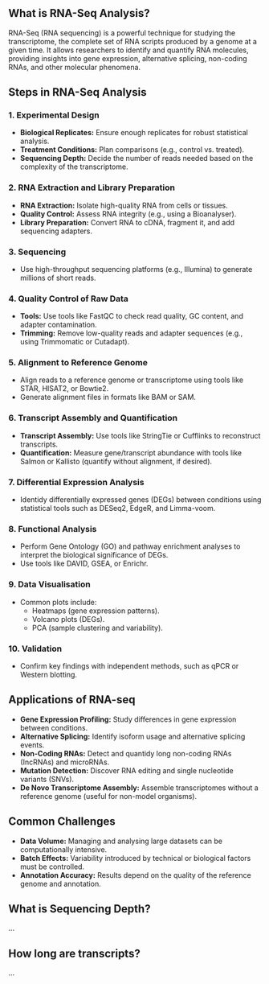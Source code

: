 # 

## What is RNA-Seq Analysis?

RNA-Seq (RNA sequencing) is a powerful technique for studying the transcriptome, the complete set of RNA scripts produced by a genome at a given time. It allows researchers to identify and quantify RNA molecules, providing insights into gene expression, alternative splicing, non-coding RNAs, and other molecular phenomena. 

## Steps in RNA-Seq Analysis

### 1. Experimental Design

* __Biological Replicates:__ Ensure enough replicates for robust statistical analysis. 
* __Treatment Conditions:__ Plan comparisons (e.g., control vs. treated).
* __Sequencing Depth:__ Decide the number of reads needed based on the complexity of the transcriptome. 

### 2. RNA Extraction and Library Preparation

* __RNA Extraction:__ Isolate high-quality RNA from cells or tissues. 
* __Quality Control:__ Assess RNA integrity (e.g., using a Bioanalyser).
* __Library Preparation:__ Convert RNA to cDNA, fragment it, and add sequencing adapters. 

### 3. Sequencing

* Use high-throughput sequencing platforms (e.g., Illumina) to generate millions of short reads. 

### 4. Quality Control of Raw Data 

* __Tools:__ Use tools like FastQC to check read quality, GC content, and adapter contamination. 
* __Trimming:__ Remove low-quality reads and adapter sequences (e.g., using Trimmomatic or Cutadapt). 

### 5. Alignment to Reference Genome 

* Align reads to a reference genome or transcriptome using tools like STAR, HISAT2, or Bowtie2.
* Generate alignment files in formats like BAM or SAM. 

### 6. Transcript Assembly and Quantification 

* __Transcript Assembly:__ Use tools like StringTie or Cufflinks to reconstruct transcripts. 
* __Quantification:__ Measure gene/transcript abundance with tools like Salmon or Kallisto (quantify without alignment, if desired).

### 7. Differential Expression Analysis 

* Identidy differentially expressed genes (DEGs) between conditions using statistical tools such as DESeq2, EdgeR, and Limma-voom. 

### 8. Functional Analysis 

* Perform Gene Ontology (GO) and pathway enrichment analyses to interpret the biological significance of DEGs. 
* Use tools like DAVID, GSEA, or Enrichr. 

### 9. Data Visualisation 

* Common plots include:
    * Heatmaps (gene expression patterns).
    * Volcano plots (DEGs).
    * PCA (sample clustering and variability).

### 10. Validation 

* Confirm key findings with independent methods, such as qPCR or Western blotting. 

## Applications of RNA-seq

* __Gene Expression Profiling:__ Study differences in gene expression between conditions. 
* __Alternative Splicing:__ Identify isoform usage and alternative splicing events. 
* __Non-Coding RNAs:__ Detect and quantidy long non-coding RNAs (IncRNAs) and microRNAs. 
* __Mutation Detection:__ Discover RNA editing and single nucleotide variants (SNVs).
* __De Novo Transcriptome Assembly:__ Assemble transcriptomes without a reference genome (useful for non-model organisms). 

## Common Challenges 

* __Data Volume:__ Managing and analysing large datasets can be computationally intensive. 
* __Batch Effects:__ Variability introduced by technical or biological factors must be controlled. 
* __Annotation Accuracy:__ Results depend on the quality of the reference genome and annotation. 

## What is Sequencing Depth?

...

## How long are transcripts?

...